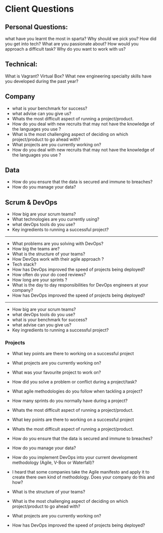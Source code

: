 # Client Questions

## Personal Questions:
what have you learnt the most in sparta?
Why should we pick you?
How did you get into tech?
What are you passionate about?
How would you approach a difficult task?
Why do you want to work with us?


## Technical:
What is Vagrant? Virtual Box?
What new engineering specialty skills have you developed during the past year?

## Company
* what is your benchmark for success?
* what advise can you give us?
* Whats the most difficult aspect of running a project/product.
* How do you deal with new recruits that may not have the knowledge of the languages you use ?
* What is the most challenging aspect of deciding on which project/product to go ahead with?
* What projects are you currently working on?
* How do you deal with new recruits that may not have the knowledge of the languages you use ?

## Data
* How do you ensure that the data is secured and immune to breaches?
* How do you manage your data?

## Scrum & DevOps
* How big are your scrum teams?
* What technologies are you currently using?
* what devOps tools do you use?
* Key ingredients to running a successful project?
---
* What problems are you solving with DevOps?
* How big the teams are?
* What is the structure of your teams?
* How DevOps work with their agile approach ?
* Tech stack?
* How has DevOps improved the speed of projects being deployed?
* How often do your do coed reviews?
* How long are your sprints ?
* What is the day to day responsibilities for DevOps engineers at your company?
* How has DevOps improved the speed of projects being deployed?
---
* How big are your scrum teams?
* what devOps tools do you use?
* what is your benchmark for success?
* what advise can you give us?
* Key ingredients to running a successful project?


### Projects

* What key points are there to working on a successful project

* What projects are you currently working on?

* What was your favourite project to work on?

* How did you solve a problem or conflict during a project/task?

* What agile methodologies do you follow when tackling a project?

* How many sprints do you normally have during a project?

* Whats the most difficult aspect of running a project/product.

* What key points are there to working on a successful project

* Whats the most difficult aspect of running a project/product.

* How do you ensure that the data is secured and immune to breaches?

* How do you manage your data?

* How do you implement DevOps into your current development methodology (Agile, V-Box or Waterfall)?
* I heard that some companies take the Agile manifesto and apply it to create there own kind of methodology. Does your company do this and how?

* What is the structure of your teams?

* What is the most challenging aspect of deciding on which project/product to go ahead with?

* What projects are you currently working on?

* How has DevOps improved the speed of projects being deployed?
